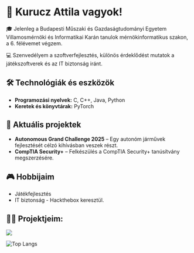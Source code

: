 # 👋 Kurucz Attila vagyok!

🎓 Jelenleg a Budapesti Műszaki és Gazdaságtudományi Egyetem Villamosmérnöki és Informatikai Karán tanulok mérnökinformatikus szakon, a 6. félévemet végzem.

💻 Szenvedélyem a szoftverfejlesztés, különös érdeklődést mutatok a játékszoftverek és az IT biztonság iránt.

## 🛠️ Technológiák és eszközök

- **Programozási nyelvek:** C, C++, Java, Python
- **Keretek és könyvtárak:** PyTorch

## 🚀 Aktuális projektek

- **Autonomous Grand Challenge 2025** – Egy autonóm járművek fejlesztését célzó kihívásban veszek részt.
- **CompTIA Security+** – Felkészülés a CompTIA Security+ tanúsítvány megszerzésére.

## 🎮 Hobbijaim

- Játékfejlesztés
- IT biztonság - Hackthebox
keresztül.

## 🧑‍💻 Projektjeim:

<a href="https://github.com/Kuruczattila2003/Hausaufgabe3">
  <img align="center" src="https://github-readme-stats.vercel.app/api/pin/theme=radical" />
</a>

<p></p>

![Top Langs](https://github-readme-stats.vercel.app/api/top-langs/?username=Kuruczattila2003&layout=compact&theme=tokyonight)


